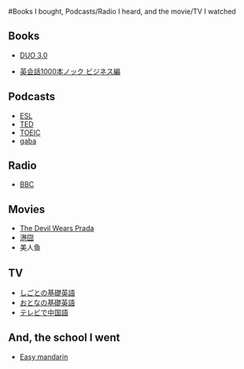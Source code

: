 #Books I bought, Podcasts/Radio I heard, and the movie/TV I watched

## Books

- [DUO 3.0](http://www.amazon.co.jp/DUO-3-0-%E9%88%B4%E6%9C%A8-%E9%99%BD%E4%B8%80/dp/4900790052)

- [英会話1000本ノック ビジネス編](http://www.cosmopier.com/shoseki/english_14.html)



## Podcasts

- [ESL](https://www.eslpod.com/website/)
- [TED](http://www.ted.com/)
- [TOEIC](http://square.toeic.or.jp/kyouzai/englishupgrader/podcast/)
- [gaba](http://www.gaba.co.jp/podcast/)



## Radio

- [BBC](http://www.bbc.com/news)


## Movies

- [The Devil Wears Prada](http://www.imdb.com/title/tt0458352/)
- [港囧](https://en.wikipedia.org/wiki/Lost_in_Hong_Kong)
- 美人鱼


## TV

- [しごとの基礎英語](http://cgi2.nhk.or.jp/gogaku/english/jobkiso/)
- [おとなの基礎英語](https://www2.nhk.or.jp/gogaku/english/otokiso/)
- [テレビで中国語](https://www2.nhk.or.jp/gogaku/chinese/tv/)


## And, the school I went

- [Easy mandarin](http://www.easymandarin.cn/)